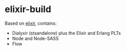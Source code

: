 # elixir-build

Based on [elixir](https://hub.docker.com/r/easymile/elixir), contains:

* Dialyxir (stsandalone) plus the Elixir and Erlang PLTs
* Node and Node-SASS
* Flow

